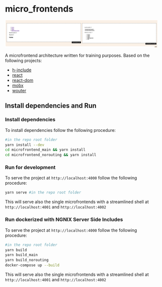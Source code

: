# micro_frontends

![Simple main page preview](./dev_tool/screenshot.png)

A microfrontend architecture written for training purposes. Based on the following projects:

- [h-include](https://github.com/gustafnk/h-include)
- [react](https://github.com/facebook/react)
- [react-dom](https://github.com/facebook/react/tree/master/packages/react-dom)
- [mobx](https://github.com/mobxjs/mobx)
- [wouter](https://github.com/molefrog/wouter)

## Install dependencies and Run

### Install dependencies

To install dependencies follow the following procedure:

```bash
#in the repo root folder
yarn install --dev
cd microfrontend_main && yarn install
cd microfrontend_norouting && yarn install
```

### Run for development

To serve the project at `http://localhost:4000` follow the following procedure:
```bash
yarn serve #in the repo root folder
```
This will serve also the single microfrontends with a streamlined shell at `http://localhost:4001` and `http://localhost:4002`

### Run dockerized with NGNIX Server Side Includes
To serve the project at `http://localhost:4000` follow the following procedure:
```bash
#in the repo root folder
yarn build
yarn build_main
yarn build_norouting
docker-compose up --build
```
This will serve also the single microfrontends with a streamlined shell at `http://localhost:4001` and `http://localhost:4002`
